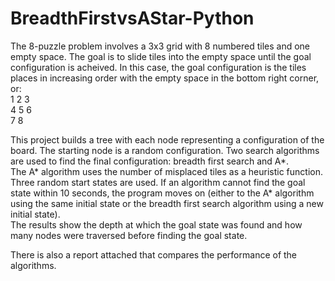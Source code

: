 # BreadthFirstvsAStar-Python
The 8-puzzle problem involves a 3x3 grid with 8 numbered tiles and one empty space. The goal is to slide tiles into the empty space until the goal configuration is acheived. In this case, the goal configuration is the tiles places in increasing order with the empty space in the bottom right corner, or: </br>
1 2 3 </br>
4 5 6 </br>
7 8   </br>

This project builds a tree with each node representing a configuration of the board. The starting node is a random configuration. Two search algorithms are used to find the final configuration: breadth first search and A*. </br>
The A* algorithm uses the number of misplaced tiles as a heuristic function. </br>
Three random start states are used. If an algorithm cannot find the goal state within 10 seconds, the program moves on (either to the A* algorithm using the same initial state or the breadth first search algorithm using a new initial state). </br>
The results show the depth at which the goal state was found and how many nodes were traversed before finding the goal state. </br>

There is also a report attached that compares the performance of the algorithms. 
